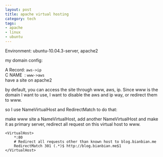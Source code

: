 ```yaml
--- 
layout: post
title: apache virtual hosting
category: tech
tags: 
- apache
- linux
- ubuntu
---
```

Environment: ubuntu-10.04.3-server, apache2

my domain config:

A Record: `aws->ip`  
C NAME  : `www->aws`  
have a site on apache2

by default, you can access the site through www, aws, ip. Since www is the domain I want to use, I want to disable the aws and ip way, or redirect them to www.

so I use NameVirtualHost and RedirectMatch to do that:

make www site a NameVirtualHost, add another NameVirtualHost and make it as primary server, redirect all request on this virtual host to www.

	<VirtualHost>
		*:80
		# Redirect all requests other than known host to blog.bianbian.me
		RedirectMatch 301 (.*)$ http://blog.bianbian.me$1
	</VirtualHost>

